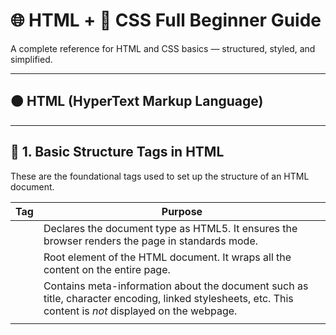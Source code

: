 
# 🌐 HTML + 🎨 CSS Full Beginner Guide

A complete reference for HTML and CSS basics — structured, styled, and simplified.

---

## 🟠 HTML (HyperText Markup Language)

---
## 🔹 1. Basic Structure Tags in HTML

These are the foundational tags used to set up the structure of an HTML document.

| Tag            | Purpose                                 |
|----------------|-----------------------------------------|
| <!DOCTYPE html> | Declares the document type as HTML5. It ensures the browser renders the page in standards mode. |
| <html>       | Root element of the HTML document. It wraps all the content on the entire page. |
| <head>       | Contains meta-information about the document such as title, character encoding, linked stylesheets, etc. This content is *not* displayed on the webpage. |
| <title>      | Sets the title of the page. This title appears on the browser tab. |
| <body>       | Contains all the *visible content* of the webpage, such as headings, paragraphs, images, links, buttons, etc. |

### 📄 Example:
```
<!DOCTYPE html>
<html>
  <head>
    <title>My First Web Page</title>
  </head>
  <body>
    <h1>Welcome to my website</h1>
    <p>This is a basic HTML structure.</p>
  </body>
</html>
```

## 🔹 2. Headings & Paragraphs
```
This section includes tags used to define headings, paragraphs, and line breaks in HTML.

| Tag             | Purpose                                               |
|------------------|--------------------------------------------------------|
| <h1> to <h6> | Headings (<h1> is the largest, <h6> is the smallest) |
| <p>            | Paragraph of text                                     |
| <br>           | Line break                                            |
| <hr>           | Horizontal line (thematic break)                      |
```

## 🔹 3. Text Formatting Tags

| Tag         | Purpose                                               |
|--------------|--------------------------------------------------------|
| `<b>`        | Bold text (without importance)                        |
| `<strong>`   | Bold text (with importance)                           |
| `<i>`        | Italic text (without emphasis)                        |
| `<em>`       | Emphasized text (important italic)                    |
| `<u>`        | Underlined text                                       |
| `<mark>`     | Highlighted text                                      |
| `<sub>`      | Subscript (e.g., H<sub>2</sub>O)                       |
| `<sup>`      | Superscript (e.g., x<sup>2</sup>)                      |
| `<small>`    | Smaller text                                          |
| `<del>`      | Deleted text (strike-through)                         |
| `<ins>`      | Inserted text (usually underlined)                    |

---

## 🔹 4. Links and Media

| Tag         | Purpose                                                |
|--------------|--------------------------------------------------------|
| `<a>`        | Anchor tag for hyperlinks (`href`)                    |
| `<img>`      | Embeds an image (`src`, `alt`)                        |
| `<audio>`    | Embeds audio (`controls`, `src`)                      |
| `<video>`    | Embeds video (`controls`, `src`, `poster`)           |
| `<source>`   | Specifies multiple media sources                      |
| `<iframe>`   | Embeds another webpage or content                     |

---

## 🔹 5. Lists

| Tag         | Purpose                                                |
|--------------|--------------------------------------------------------|
| `<ul>`       | Unordered list (bullets)                              |
| `<ol>`       | Ordered list (numbers)                                |
| `<li>`       | List item                                              |
| `<dl>`       | Description list                                      |
| `<dt>`       | Term in a description list                            |
| `<dd>`       | Description of the term                               |

---

## 🔹 6. Tables

| Tag         | Purpose                                                |
|--------------|--------------------------------------------------------|
| `<table>`    | Starts a table                                        |
| `<tr>`       | Table row                                             |
| `<td>`       | Table data (cell)                                     |
| `<th>`       | Table header cell                                     |
| `<thead>`    | Header section of a table                             |
| `<tbody>`    | Body section of a table                               |
| `<tfoot>`    | Footer section of a table                             |
| `colspan`    | Span multiple columns                                 |
| `rowspan`    | Span multiple rows                                    |

---

## 🔹 7. Forms and Input

| Tag           | Purpose                                                |
|----------------|--------------------------------------------------------|
| `<form>`        | Defines a form                                        |
| `<input>`       | Input field (text, password, email, checkbox, etc.) |
| `<label>`       | Label for input fields                               |
| `<textarea>`    | Multi-line input box                                 |
| `<select>`      | Dropdown menu                                        |
| `<option>`      | Option inside `<select>`                             |
| `<button>`      | Clickable button                                     |
| `<fieldset>`    | Group related fields in a form                       |
| `<legend>`      | Title for `<fieldset>`                               |

---

## 🔹 8. Semantic HTML5 Tags

| Tag           | Purpose                                                |
|----------------|--------------------------------------------------------|
| `<header>`      | Top section of a webpage (logo, nav, etc.)           |
| `<footer>`      | Bottom section (copyright, links)                    |
| `<main>`        | Main content area                                    |
| `<section>`     | Logical section of the content                       |
| `<article>`     | Independent content unit (e.g., blog post)           |
| `<aside>`       | Sidebar or related content                           |
| `<nav>`         | Navigation links                                     |
| `<figure>`      | Image with a caption                                 |
| `<figcaption>`  | Caption for the image or media inside `<figure>`    |

---

## 🔹 9. Meta & Miscellaneous

| Tag           | Purpose                                                |
|----------------|--------------------------------------------------------|
| `<meta>`        | Defines metadata like charset, description, etc.     |
| `<link>`        | Links to external resources (CSS, favicon)           |
| `<script>`      | Embeds or links JavaScript                           |
| `<style>`       | Embeds CSS directly into HTML                        |
| `<noscript>`    | Content to show if JS is disabled                    |


### 1. Basic Structure

```html
<!DOCTYPE html>
<html>
  <head>
    <title>My Website</title>
  </head>
  <body>
    <h1>Hello World</h1>
  </body>
</html>
```

---

### 2. Common HTML Elements

#### Headings

```html
<h1>Heading 1</h1>
<h2>Heading 2</h2>
<h6>Heading 6</h6>
```

#### Paragraphs & Line Breaks

```html
<p>This is a paragraph.</p>
<br />
```

#### Horizontal Rule

```html
<hr />
```

---

### 3. Text Formatting

```html
<b>Bold</b>
<strong>Strong</strong>
<i>Italic</i>
<em>Emphasized</em>
<u>Underline</u>
<mark>Highlighted</mark>
<small>Small text</small>
<del>Deleted</del>
<ins>Inserted</ins>
<sub>Subscript</sub>
<sup>Superscript</sup>
```

---

### 4. Links, Images & Media

```html
<a href="https://example.com" target="_blank">Go to Example</a>
<img src="image.jpg" alt="Description" width="200" />
<video controls width="320">
  <source src="movie.mp4" type="video/mp4">
</video>
<audio controls>
  <source src="sound.mp3" type="audio/mpeg">
</audio>
```

---

### 5. Lists

```html
<ul>
  <li>Unordered item</li>
</ul>

<ol>
  <li>Ordered item</li>
</ol>

<dl>
  <dt>HTML</dt>
  <dd>Markup Language</dd>
</dl>
```

---

### 6. Forms & Inputs

```html
<form action="/submit" method="post">
  <input type="text" placeholder="Your Name" required />
  <input type="email" />
  <input type="password" />
  <textarea></textarea>
  <select>
    <option>Option 1</option>
  </select>
  <input type="submit" />
</form>
```

---

### 7. Tables

```html
<table border="1">
  <tr>
    <th>Name</th>
    <th>Age</th>
  </tr>
  <tr>
    <td>Ali</td>
    <td>25</td>
  </tr>
</table>
```

---

### 8. Semantic Tags

```html
<header></header>
<nav></nav>
<main></main>
<article></article>
<section></section>
<aside></aside>
<footer></footer>
```

---

# HTML5 Semantic Tags Example

This is a simple example showing how to use semantic HTML5 elements like `<header>`, `<nav>`, `<main>`, `<article>`, `<section>`, `<aside>`, and `<footer>`.

## Example Code

```html
<!DOCTYPE html>
<html>
<head>
  <title>Semantic Tags Example</title>
</head>
<body>

  <header>
    <h1>My Website</h1>
    <p>Welcome to my site!</p>
  </header>

  <nav>
    <ul>
      <li><a href="#">Home</a></li>
      <li><a href="#">Blog</a></li>
      <li><a href="#">Contact</a></li>
    </ul>
  </nav>

  <main>
    <article>
      <h2>Blog Post Title</h2>
      <p>This is the content of the blog post.</p>
    </article>

    <section>
      <h3>Related Articles</h3>
      <p>Links or summaries of related content can go here.</p>
    </section>
  </main>

  <aside>
    <h3>About Me</h3>
    <p>This is a short bio or sidebar content.</p>
  </aside>

  <footer>
    <p>&copy; 2025 My Website. All rights reserved.</p>
  </footer>

</body>
</html>
```
# HTML5 Semantic Elements

This document provides a brief description of key semantic HTML5 tags used for structuring web pages.

## Semantic Tags Overview

- **`<header>`**: Top section of the page, often for branding.
- **`<nav>`**: Navigation links.
- **`<main>`**: Main content of the document.
- **`<article>`**: Independent piece of content (e.g., blog post).
- **`<section>`**: Thematic grouping of content.
- **`<aside>`**: Side content, such as a sidebar or ads.
- **`<footer>`**: Bottom of the page, often with copyright.

  
## 🔵 CSS (Cascading Style Sheets)

---

### 1. Adding CSS

**Inline:**

```html
<h1 style="color: red;">Title</h1>
```

**Internal:**

```html
<style>
  h1 { color: blue; }
</style>
```

**External:**

```html
<link rel="stylesheet" href="style.css" />
```

---

### 2. CSS Syntax

```css
selector {
  property: value;
}
```

---

### 3. Selectors

```css
*         /* All elements */
p         /* Tag */
.box      /* Class */
#main     /* ID */
div p     /* Descendant */
h1, h2    /* Grouping */
```

---

### 4. Colors & Background

```css
color: red;
background-color: #eee;
background-image: url("bg.jpg");
```

---

### 5. Fonts & Text

```css
font-family: Arial;
font-size: 16px;
font-weight: bold;
text-align: center;
text-decoration: underline;
line-height: 1.5;
```

---

### 6. Box Model

```css
div {
  width: 100px;
  height: 100px;
  padding: 10px;
  margin: 20px;
  border: 2px solid black;
}
```

---

### 7. Positioning

```css
position: static | relative | absolute | fixed | sticky;
top: 10px;
left: 20px;
```

---

### 8. Flexbox

```css
.container {
  display: flex;
  justify-content: space-between;
  align-items: center;
}
```

---

### 9. Grid

```css
.grid {
  display: grid;
  grid-template-columns: repeat(3, 1fr);
  gap: 10px;
}
```

---

### 10. Pseudo-classes & Pseudo-elements

```css
a:hover {
  color: red;
}
p::first-line {
  font-weight: bold;
}
```

---

### 11. Media Queries

```css
@media (max-width: 600px) {
  body {
    background: lightgray;
  }
}
```

---

## ✅ Summary

- 🟠 HTML builds the structure  
- 🔵 CSS styles and layouts the page  
- 🧱 Core building blocks for web development

---

Happy Coding & Designing! 🎉
